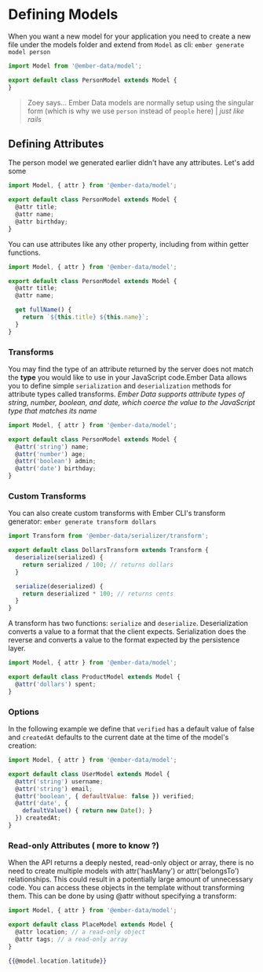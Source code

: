 # Defining Models

When you want a new model for your application you need to create a new file under the models folder and extend from `Model` as cli: `ember generate model person`

```js
import Model from '@ember-data/model';

export default class PersonModel extends Model {
}
```

>Zoey says...
Ember Data models are normally setup using the singular form (which is why we use `person` instead of `people` here) | *just like rails*

## Defining Attributes

The person model we generated earlier didn't have any attributes. Let's add some

```js
import Model, { attr } from '@ember-data/model';

export default class PersonModel extends Model {
  @attr title;
  @attr name;
  @attr birthday;
}
```

You can use attributes like any other property, including from within getter functions.

```js
import Model, { attr } from '@ember-data/model';

export default class PersonModel extends Model {
  @attr title;
  @attr name;

  get fullName() {
    return `${this.title} ${this.name}`;
  }
}
```

### Transforms

You may find the type of an attribute returned by the server does not match the **type** you would like to use in your JavaScript code.Ember Data allows you to define simple `serialization` and `deserialization` methods for attribute types called transforms. *Ember Data supports attribute types of string, number, boolean, and date, which coerce the value to the JavaScript type that matches its name*

```js
import Model, { attr } from '@ember-data/model';

export default class PersonModel extends Model {
  @attr('string') name;
  @attr('number') age;
  @attr('boolean') admin;
  @attr('date') birthday;
}
```

### Custom Transforms

You can also create custom transforms with Ember CLI's transform generator: `ember generate transform dollars`

```js
import Transform from '@ember-data/serializer/transform';

export default class DollarsTransform extends Transform {
  deserialize(serialized) {
    return serialized / 100; // returns dollars
  }

  serialize(deserialized) {
    return deserialized * 100; // returns cents
  }
}
```

A transform has two functions: `serialize` and `deserialize`. Deserialization converts a value to a format that the client expects. Serialization does the reverse and converts a value to the format expected by the persistence layer.

```js
import Model, { attr } from '@ember-data/model';

export default class ProductModel extends Model {
  @attr('dollars') spent;
}
```

### Options

In the following example we define that `verified` has a default value of false and `createdAt` defaults to the current date at the time of the model's creation:

```js
import Model, { attr } from '@ember-data/model';

export default class UserModel extends Model {
  @attr('string') username;
  @attr('string') email;
  @attr('boolean', { defaultValue: false }) verified;
  @attr('date', {
    defaultValue() { return new Date(); }
  }) createdAt;
}
```

### Read-only Attributes ( more to know ?)

When the API returns a deeply nested, read-only object or array, there is no need to create multiple models with attr('hasMany') or attr('belongsTo') relationships. This could result in a potentially large amount of unnecessary code. You can access these objects in the template without transforming them. This can be done by using @attr without specifying a transform:

```js
import Model, { attr } from '@ember-data/model';

export default class PlaceModel extends Model {
  @attr location; // a read-only object
  @attr tags; // a read-only array
}
```

```hbs
{{@model.location.latitude}}
```